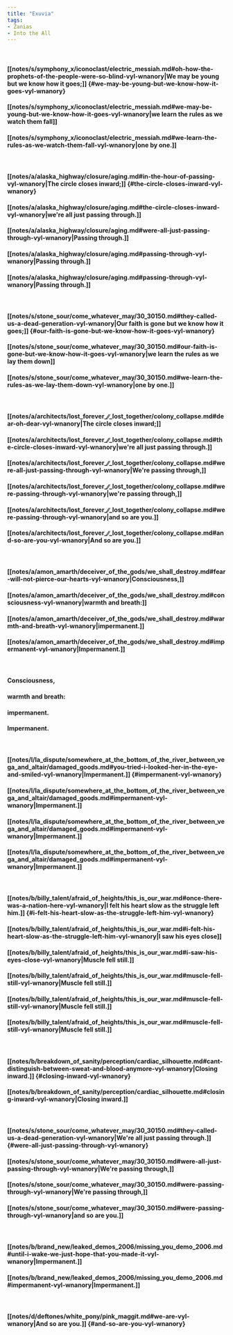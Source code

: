 ```yaml
---
title: "Exuvia"
tags:
- Zanias
- Into the All
---
```

&nbsp;
#### [[notes/s/symphony_x/iconoclast/electric_messiah.md#oh-how-the-prophets-of-the-people-were-so-blind-vyl-wnanory|We may be young but we know how it goes;]] {#we-may-be-young-but-we-know-how-it-goes-vyl-wnanory}
#### [[notes/s/symphony_x/iconoclast/electric_messiah.md#we-may-be-young-but-we-know-how-it-goes-vyl-wnanory|we learn the rules as we watch them fall]]
#### [[notes/s/symphony_x/iconoclast/electric_messiah.md#we-learn-the-rules-as-we-watch-them-fall-vyl-wnanory|one by one.]]
&nbsp;
#### [[notes/a/alaska_highway/closure/aging.md#in-the-hour-of-passing-vyl-wnanory|The circle closes inward;]] {#the-circle-closes-inward-vyl-wnanory}
#### [[notes/a/alaska_highway/closure/aging.md#the-circle-closes-inward-vyl-wnanory|we're all just passing through.]]
#### [[notes/a/alaska_highway/closure/aging.md#were-all-just-passing-through-vyl-wnanory|Passing through.]]
#### [[notes/a/alaska_highway/closure/aging.md#passing-through-vyl-wnanory|Passing through.]]
#### [[notes/a/alaska_highway/closure/aging.md#passing-through-vyl-wnanory|Passing through.]]
&nbsp;
#### [[notes/s/stone_sour/come_whatever_may/30_30150.md#they-called-us-a-dead-generation-vyl-wnanory|Our faith is gone but we know how it goes;]] {#our-faith-is-gone-but-we-know-how-it-goes-vyl-wnanory}
#### [[notes/s/stone_sour/come_whatever_may/30_30150.md#our-faith-is-gone-but-we-know-how-it-goes-vyl-wnanory|we learn the rules as we lay them down]]
#### [[notes/s/stone_sour/come_whatever_may/30_30150.md#we-learn-the-rules-as-we-lay-them-down-vyl-wnanory|one by one.]]
&nbsp;
#### [[notes/a/architects/lost_forever_∕∕_lost_together/colony_collapse.md#dear-oh-dear-vyl-wnanory|The circle closes inward;]]
#### [[notes/a/architects/lost_forever_∕∕_lost_together/colony_collapse.md#the-circle-closes-inward-vyl-wnanory|we're all just passing through.]]
#### [[notes/a/architects/lost_forever_∕∕_lost_together/colony_collapse.md#were-all-just-passing-through-vyl-wnanory|We're passing through,]]
#### [[notes/a/architects/lost_forever_∕∕_lost_together/colony_collapse.md#were-passing-through-vyl-wnanory|we're passing through,]]
#### [[notes/a/architects/lost_forever_∕∕_lost_together/colony_collapse.md#were-passing-through-vyl-wnanory|and so are you.]]
#### [[notes/a/architects/lost_forever_∕∕_lost_together/colony_collapse.md#and-so-are-you-vyl-wnanory|And so are you.]]
&nbsp;
#### [[notes/a/amon_amarth/deceiver_of_the_gods/we_shall_destroy.md#fear-will-not-pierce-our-hearts-vyl-wnanory|Consciousness,]]
#### [[notes/a/amon_amarth/deceiver_of_the_gods/we_shall_destroy.md#consciousness-vyl-wnanory|warmth and breath:]]
#### [[notes/a/amon_amarth/deceiver_of_the_gods/we_shall_destroy.md#warmth-and-breath-vyl-wnanory|impermanent.]]
#### [[notes/a/amon_amarth/deceiver_of_the_gods/we_shall_destroy.md#impermanent-vyl-wnanory|Impermanent.]]
&nbsp;
#### Consciousness,
#### warmth and breath:
#### impermanent.
#### Impermanent.
&nbsp;
#### [[notes/l/la_dispute/somewhere_at_the_bottom_of_the_river_between_vega_and_altair/damaged_goods.md#you-tried-i-looked-her-in-the-eye-and-smiled-vyl-wnanory|Impermanent.]] {#impermanent-vyl-wnanory}
#### [[notes/l/la_dispute/somewhere_at_the_bottom_of_the_river_between_vega_and_altair/damaged_goods.md#impermanent-vyl-wnanory|Impermanent.]]
#### [[notes/l/la_dispute/somewhere_at_the_bottom_of_the_river_between_vega_and_altair/damaged_goods.md#impermanent-vyl-wnanory|Impermanent.]]
#### [[notes/l/la_dispute/somewhere_at_the_bottom_of_the_river_between_vega_and_altair/damaged_goods.md#impermanent-vyl-wnanory|Impermanent.]]
&nbsp;
#### [[notes/b/billy_talent/afraid_of_heights/this_is_our_war.md#once-there-was-a-nation-here-vyl-wnanory|I felt his heart slow as the struggle left him.]] {#i-felt-his-heart-slow-as-the-struggle-left-him-vyl-wnanory}
#### [[notes/b/billy_talent/afraid_of_heights/this_is_our_war.md#i-felt-his-heart-slow-as-the-struggle-left-him-vyl-wnanory|I saw his eyes close]]
#### [[notes/b/billy_talent/afraid_of_heights/this_is_our_war.md#i-saw-his-eyes-close-vyl-wnanory|Muscle fell still.]]
#### [[notes/b/billy_talent/afraid_of_heights/this_is_our_war.md#muscle-fell-still-vyl-wnanory|Muscle fell still.]]
#### [[notes/b/billy_talent/afraid_of_heights/this_is_our_war.md#muscle-fell-still-vyl-wnanory|Muscle fell still.]]
#### [[notes/b/billy_talent/afraid_of_heights/this_is_our_war.md#muscle-fell-still-vyl-wnanory|Muscle fell still.]]
&nbsp;
#### [[notes/b/breakdown_of_sanity/perception/cardiac_silhouette.md#cant-distinguish-between-sweat-and-blood-anymore-vyl-wnanory|Closing inward.]] {#closing-inward-vyl-wnanory}
#### [[notes/b/breakdown_of_sanity/perception/cardiac_silhouette.md#closing-inward-vyl-wnanory|Closing inward.]]
&nbsp;
#### [[notes/s/stone_sour/come_whatever_may/30_30150.md#they-called-us-a-dead-generation-vyl-wnanory|We're all just passing through.]] {#were-all-just-passing-through-vyl-wnanory}
#### [[notes/s/stone_sour/come_whatever_may/30_30150.md#were-all-just-passing-through-vyl-wnanory|We're passing through,]]
#### [[notes/s/stone_sour/come_whatever_may/30_30150.md#were-passing-through-vyl-wnanory|We're passing through,]]
#### [[notes/s/stone_sour/come_whatever_may/30_30150.md#were-passing-through-vyl-wnanory|and so are you.]]
&nbsp;
#### [[notes/b/brand_new/leaked_demos_2006/missing_you_demo_2006.md#until-i-wake-we-just-hope-that-you-made-it-vyl-wnanory|Impermanent.]]
#### [[notes/b/brand_new/leaked_demos_2006/missing_you_demo_2006.md#impermanent-vyl-wnanory|Impermanent.]]
&nbsp;
#### [[notes/d/deftones/white_pony/pink_maggit.md#we-are-vyl-wnanory|And so are you.]] {#and-so-are-you-vyl-wnanory}
